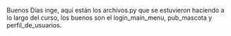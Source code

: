 Buenos Días inge, aqui están los archivos.py que se estuvieron haciendo a lo largo del curso, los buenos son el login_main_menu, pub_mascota y perfil_de_usuarios. 
